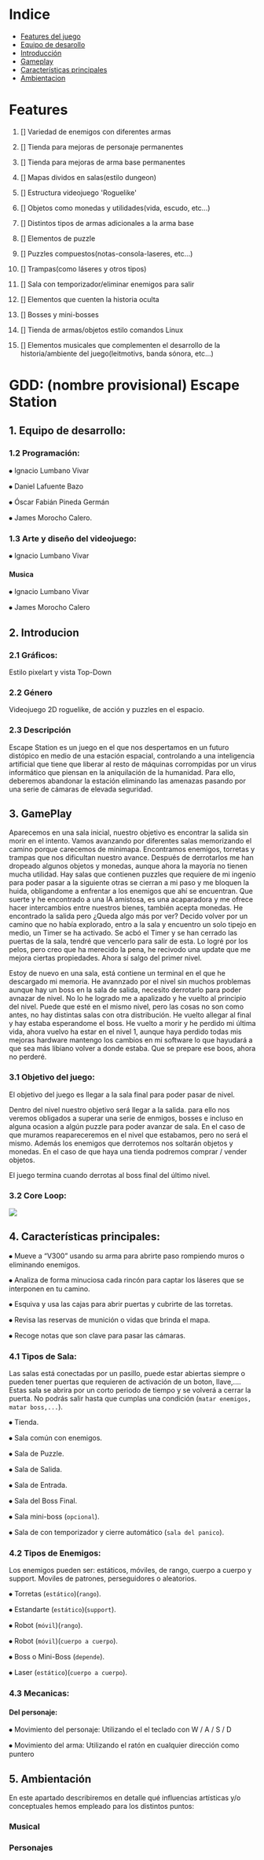 
# Indice
- [Features del juego](#features)
- [Equipo de desarollo](#1-equipo-de-desarrollo)
- [Introducción](#2-introducion)
- [Gameplay](#3-gameplay)
- [Características principales](#4-características-principales)
- [Ambientacion](#5-ambientación)

# Features
1. [] Variedad de enemigos con diferentes armas
2. [] Tienda para mejoras de personaje permanentes
3. [] Tienda para mejoras de arma base permanentes
4. [] Mapas dividos en salas(estilo dungeon)
5. [] Estructura videojuego 'Roguelike'

6. [] Objetos como monedas y utilidades(vida, escudo, etc...)
7. [] Distintos tipos de armas adicionales a la arma base
8. [] Elementos de puzzle
9. [] Puzzles compuestos(notas-consola-laseres, etc...)
10. [] Trampas(como láseres y otros tipos)

11. [] Sala con temporizador/eliminar enemigos para salir
12. [] Elementos que cuenten la historia oculta
13. [] Bosses y mini-bosses
14. [] Tienda de armas/objetos estilo comandos Linux
15. [] Elementos musicales que complementen el desarrollo de la historia/ambiente del juego(leitmotivs, banda sónora, etc...)

# GDD: (nombre provisional) Escape Station

## 1. Equipo de desarrollo:
### 1.2 Programación: 
⦁   Ignacio Lumbano Vivar

⦁   Daniel Lafuente Bazo

⦁   Óscar Fabián Pineda Germán

⦁   James Morocho Calero.

### 1.3 Arte y diseño del videojuego: 
⦁   Ignacio Lumbano Vivar

#### Musica
⦁   Ignacio Lumbano Vivar

⦁   James Morocho Calero


## 2. Introducion
### 2.1 Gráficos:	
Estilo pixelart y vista Top-Down

### 2.2 Género
Videojuego 2D roguelike, de acción y puzzles en el espacio.

### 2.3 Descripción
Escape Station es un juego en el que nos despertamos en un futuro distópico en medio de una estación espacial, controlando a una inteligencia artificial que tiene que liberar al resto de máquinas corrompidas por un virus informático que piensan en la aniquilación de la humanidad. Para ello, deberemos abandonar la estación eliminando las amenazas pasando por una serie de cámaras de elevada seguridad. 


## 3. GamePlay
Aparecemos en una sala inicial, nuestro objetivo es encontrar la salida sin morir en el intento. Vamos avanzando por diferentes salas memorizando el camino porque carecemos de minimapa. Encontramos enemigos, torretas y trampas que nos dificultan nuestro avance. Después de derrotarlos me han dropeado algunos objetos y monedas, aunque ahora la mayoría no tienen mucha utilidad. Hay salas que contienen puzzles que requiere de mi ingenio para poder pasar a la siguiente otras se cierran a mi paso y me bloquen la huida, obligandome a enfrentar a los enemigos que ahí se encuentran. Que suerte y he encontrado a una IA amistosa, es una acaparadora y me ofrece hacer intercambios entre nuestros bienes, también acepta monedas. He encontrado la salida pero ¿Queda algo más por ver? Decido volver por un camino que no había explorado, entro a la sala y encuentro un solo tipejo en medio, un Timer se ha activado. Se acbó el Timer y se han cerrado las puertas de la sala, tendré que vencerlo para salir de esta. Lo logré por los pelos, pero creo que ha merecido la pena, he recivodo una update que me mejora ciertas propiedades. Ahora sí salgo del primer nivel.

Estoy de nuevo en una sala, está contiene un terminal en el que he descargado mi memoria. He avannzado por el nivel sin muchos problemas aunque hay un boss en la sala de salida, necesito derrotarlo para poder avnazar de nivel. No lo he logrado me a apalizado y he vuelto al principio del nivel. Puede que esté en el mismo nivel, pero las cosas no son como antes, no hay distintas salas con otra distribución. He vuelto allegar al final y hay estaba esperandome el boss. He vuelto a morir y he perdido mi última vida, ahora vuelvo ha estar en el nivel 1, aunque haya perdido todas mis mejoras hardware mantengo los cambios en mi software lo que hayudará a que sea más libiano volver a donde estaba. Que se prepare ese boos, ahora no perderé.

### 3.1 Objetivo del juego:
El objetivo del juego es llegar a la sala final para poder pasar de nivel.

Dentro del nivel nuestro objetivo será llegar a la salida. para ello nos veremos obligados a superar una serie de enmigos, bosses e incluso en alguna ocasion a algún puzzle para poder avanzar de sala. En el caso de que muramos reapareceremos en el nivel que estabamos, pero no será el mismo. Además los enemigos que derrotemos nos soltarán objetos y monedas. En el caso de que haya una tienda podremos comprar / vender objetos.

El juego termina cuando derrotas al boss final del último nivel.

### 3.2 Core Loop:
![](Docs/CoreLoop.png)


## 4. Características principales:

⦁   Mueve a “V300” usando su arma para abrirte paso rompiendo muros o eliminando enemigos.

⦁   Analiza de forma minuciosa cada rincón para captar los láseres que se interponen en tu camino.

⦁   Esquiva y usa las cajas para abrir puertas y cubrirte de las torretas.

⦁   Revisa las reservas de munición o vidas que brinda el mapa.

⦁   Recoge notas que son clave para pasar las cámaras.


### 4.1 Tipos de Sala:
Las salas está conectadas por un pasillo, puede estar abiertas siempre o pueden tener puertas que requieren de activación de un boton, llave,.... Estas sala se abrira por un corto periodo de tiempo y se volverá a cerrar la puerta. No podrás salir hasta que cumplas una condición (`matar enemigos, matar boss,...`).

⦁   Tienda.

⦁   Sala común con enemigos.

⦁   Sala de Puzzle.

⦁   Sala  de Salida.

⦁   Sala de Entrada.

⦁   Sala del Boss Final.

⦁   Sala mini-boss (`opcional`).

⦁   Sala de con temporizador y cierre automático (`sala del panico`).


### 4.2 Tipos de Enemigos:
Los enemigos pueden ser: estáticos, móviles, de rango, cuerpo a cuerpo y support. Moviles de patrones, perseguidores o aleatorios.

⦁   Torretas (`estático`)(`rango`).

⦁   Estandarte (`estático`)(`support`).

⦁   Robot (`móvil`)(`rango`).

⦁   Robot (`móvil`)(`cuerpo a cuerpo`).

⦁   Boss o Mini-Boss (`depende`).

⦁   Laser (`estático`)(`cuerpo a cuerpo`).


### 4.3 Mecanicas:
#### Del personaje:
⦁   Movimiento del personaje: Utilizando el el teclado con W / A / S / D

⦁   Movimiento del arma: Utilizando el ratón en cualquier dirección como puntero

## 5. Ambientación
En este apartado describiremos en detalle qué influencias artísticas y/o conceptuales hemos empleado para los distintos puntos:

### Musical

### Personajes

